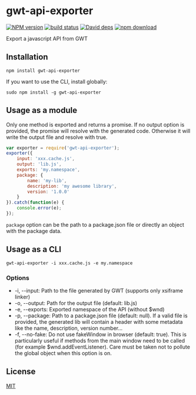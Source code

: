 # gwt-api-exporter

  [![NPM version][npm-image]][npm-url]
  [![build status][travis-image]][travis-url]
  [![David deps][david-image]][david-url]
  [![npm download][download-image]][download-url]

Export a javascript API from GWT

## Installation

`npm install gwt-api-exporter`

If you want to use the CLI, install globally:

`sudo npm install -g gwt-api-exporter`

## Usage as a module

Only one method is exported and returns a promise.
If no output option is provided, the promise will resolve with the generated code. Otherwise it will write the output
file and resolve with true.

```js
var exporter = require('gwt-api-exporter');
exporter({
    input: 'xxx.cache.js',
    output: 'lib.js',
    exports: 'my.namespace',
    package: {
        name: 'my-lib',
        description: 'my awesome library',
        version: '1.0.0'
    }
}).catch(function(e) {
    console.error(e);
});
```

`package` option can be the path to a package.json file or directly an object with the package data.

## Usage as a CLI

`gwt-api-exporter -i xxx.cache.js -e my.namespace`

### Options

 * -i, --input:    Path to the file generated by GWT (supports only xsiframe linker)
 * -o, --output:   Path for the output file (default: lib.js)
 * -e, --exports:  Exported namespace of the API (without $wnd)
 * -p, --package:  Path to a package.json file (default: null). If a valid file is provided, the generated lib will contain a header with some metadata like the name, description, version number...
 * -f, --no-fake:  Do not use fakeWindow in browser (default: true). This is particularly useful if methods from the main window need to be called (for example $wnd.addEventListener). Care must be taken not to pollute the global object when this option is on.

## License

  [MIT](./LICENSE)

[npm-image]: https://img.shields.io/npm/v/gwt-api-exporter.svg?style=flat-square
[npm-url]: https://npmjs.org/package/gwt-api-exporter
[travis-image]: https://img.shields.io/travis/targos/gwt-api-exporter/master.svg?style=flat-square
[travis-url]: https://travis-ci.org/targos/gwt-api-exporter
[david-image]: https://img.shields.io/david/targos/gwt-api-exporter.svg?style=flat-square
[david-url]: https://david-dm.org/targos/gwt-api-exporter
[download-image]: https://img.shields.io/npm/dm/gwt-api-exporter.svg?style=flat-square
[download-url]: https://npmjs.org/package/gwt-api-exporter
